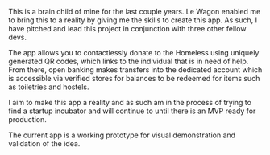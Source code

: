 This is a brain child of mine for the last couple years. Le Wagon enabled me to bring this to a reality by giving me the skills to create this app. As such, I have pitched and lead this project in conjunction with three other fellow devs. 

The app allows you to contactlessly donate to the Homeless using uniquely generated QR codes, which links to the individual that is in need of help. From there, open banking makes transfers into the dedicated account which is accessible via verified stores for balances to be redeemed for items such as toiletries and hostels. 

I aim to make this app a reality and as such am in the process of trying to find a startup incubator and will continue to until there is an MVP ready for production.

The current app is a working prototype for visual demonstration and validation of the idea.
